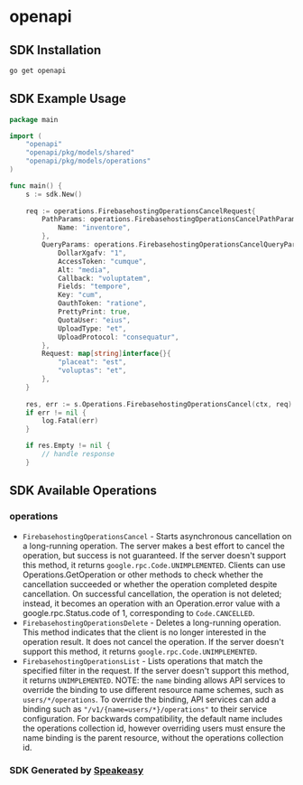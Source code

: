 # openapi

<!-- Start SDK Installation -->
## SDK Installation

```bash
go get openapi
```
<!-- End SDK Installation -->

## SDK Example Usage
<!-- Start SDK Example Usage -->
```go
package main

import (
    "openapi"
    "openapi/pkg/models/shared"
    "openapi/pkg/models/operations"
)

func main() {
    s := sdk.New()
    
    req := operations.FirebasehostingOperationsCancelRequest{
        PathParams: operations.FirebasehostingOperationsCancelPathParams{
            Name: "inventore",
        },
        QueryParams: operations.FirebasehostingOperationsCancelQueryParams{
            DollarXgafv: "1",
            AccessToken: "cumque",
            Alt: "media",
            Callback: "voluptatem",
            Fields: "tempore",
            Key: "cum",
            OauthToken: "ratione",
            PrettyPrint: true,
            QuotaUser: "eius",
            UploadType: "et",
            UploadProtocol: "consequatur",
        },
        Request: map[string]interface{}{
            "placeat": "est",
            "voluptas": "et",
        },
    }
    
    res, err := s.Operations.FirebasehostingOperationsCancel(ctx, req)
    if err != nil {
        log.Fatal(err)
    }

    if res.Empty != nil {
        // handle response
    }
```
<!-- End SDK Example Usage -->

<!-- Start SDK Available Operations -->
## SDK Available Operations

### operations

* `FirebasehostingOperationsCancel` - Starts asynchronous cancellation on a long-running operation. The server makes a best effort to cancel the operation, but success is not guaranteed. If the server doesn't support this method, it returns `google.rpc.Code.UNIMPLEMENTED`. Clients can use Operations.GetOperation or other methods to check whether the cancellation succeeded or whether the operation completed despite cancellation. On successful cancellation, the operation is not deleted; instead, it becomes an operation with an Operation.error value with a google.rpc.Status.code of 1, corresponding to `Code.CANCELLED`.
* `FirebasehostingOperationsDelete` - Deletes a long-running operation. This method indicates that the client is no longer interested in the operation result. It does not cancel the operation. If the server doesn't support this method, it returns `google.rpc.Code.UNIMPLEMENTED`.
* `FirebasehostingOperationsList` - Lists operations that match the specified filter in the request. If the server doesn't support this method, it returns `UNIMPLEMENTED`. NOTE: the `name` binding allows API services to override the binding to use different resource name schemes, such as `users/*/operations`. To override the binding, API services can add a binding such as `"/v1/{name=users/*}/operations"` to their service configuration. For backwards compatibility, the default name includes the operations collection id, however overriding users must ensure the name binding is the parent resource, without the operations collection id.

<!-- End SDK Available Operations -->

### SDK Generated by [Speakeasy](https://docs.speakeasyapi.dev/docs/using-speakeasy/client-sdks)

